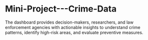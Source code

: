# Mini-Project---Crime-Data
The dashboard provides decision-makers, researchers, and law enforcement agencies with actionable insights to understand crime patterns, identify high-risk areas, and evaluate preventive measures.
